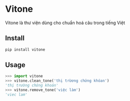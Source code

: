 # Vitone

Vitone là thư viện dùng cho chuẩn hoá câu trong tiếng Việt

## Install
```bash
pip install vitone
```


## Usage
```python
>>> import vitone
>>> vitone.clean_tone('thị trừơng chứng khóan')
'thị trường chứng khoán'
>>> vitone.remove_tone('việc làm')
'viec lam'
```